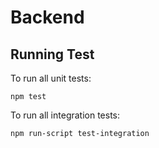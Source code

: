 # Backend

## Running Test

To run all unit tests:

    npm test

To run all integration tests:

    npm run-script test-integration